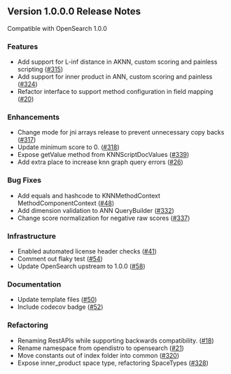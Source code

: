 ## Version 1.0.0.0 Release Notes

Compatible with OpenSearch 1.0.0

### Features

* Add support for L-inf distance in AKNN, custom scoring and painless scripting ([#315](https://github.com/opendistro-for-elasticsearch/k-NN/pull/315))
* Add support for inner product in ANN, custom scoring and painless ([#324](https://github.com/opendistro-for-elasticsearch/k-NN/pull/324))
* Refactor interface to support method configuration in field mapping ([#20](https://github.com/opensearch-project/k-NN/pull/20))

### Enhancements

* Change mode for jni arrays release to prevent unnecessary copy backs ([#317](https://github.com/opendistro-for-elasticsearch/k-NN/pull/317))
* Update minimum score to 0. ([#318](https://github.com/opendistro-for-elasticsearch/k-NN/pull/318))
* Expose getValue method from KNNScriptDocValues ([#339](https://github.com/opendistro-for-elasticsearch/k-NN/pull/339))
* Add extra place to increase knn graph query errors ([#26](https://github.com/opensearch-project/k-NN/pull/26))

### Bug Fixes

* Add equals and hashcode to KNNMethodContext MethodComponentContext ([#48](https://github.com/opensearch-project/k-NN/pull/48))
* Add dimension validation to ANN QueryBuilder ([#332](https://github.com/opendistro-for-elasticsearch/k-NN/pull/332))
* Change score normalization for negative raw scores ([#337](https://github.com/opendistro-for-elasticsearch/k-NN/pull/337))

### Infrastructure

* Enabled automated license header checks ([#41](https://github.com/opensearch-project/k-NN/pull/41))
* Comment out flaky test ([#54](https://github.com/opensearch-project/k-NN/pull/54))
* Update OpenSearch upstream to 1.0.0 ([#58](https://github.com/opensearch-project/k-NN/pull/58))

### Documentation

* Update template files ([#50](https://github.com/opensearch-project/k-NN/pull/50))
* Include codecov badge ([#52](https://github.com/opensearch-project/k-NN/pull/52))

### Refactoring

* Renaming RestAPIs while supporting backwards compatibility. ([#18](https://github.com/opensearch-project/k-NN/pull/18))
* Rename namespace from opendistro to opensearch ([#21](https://github.com/opensearch-project/k-NN/pull/21))
* Move constants out of index folder into common ([#320](https://github.com/opendistro-for-elasticsearch/k-NN/pull/320))
* Expose inner_product space type, refactoring SpaceTypes ([#328](https://github.com/opendistro-for-elasticsearch/k-NN/pull/328))